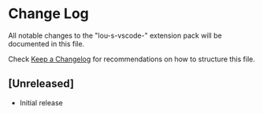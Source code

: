 # Change Log

All notable changes to the "lou-s-vscode-" extension pack will be documented in this file.

Check [Keep a Changelog](http://keepachangelog.com/) for recommendations on how to structure this file.

## [Unreleased]

- Initial release
